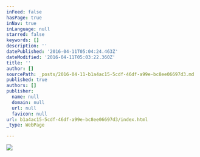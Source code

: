 ```yaml
---
inFeed: false
hasPage: true
inNav: true
inLanguage: null
starred: false
keywords: []
description: ''
datePublished: '2016-04-11T05:04:24.463Z'
dateModified: '2016-04-11T05:03:22.360Z'
title: ''
author: []
sourcePath: _posts/2016-04-11-b1a4ac15-5cdf-46df-a99e-bc8ee06697d3.md
published: true
authors: []
publisher:
  name: null
  domain: null
  url: null
  favicon: null
url: b1a4ac15-5cdf-46df-a99e-bc8ee06697d3/index.html
_type: WebPage

---
```

![](https://the-grid-user-content.s3-us-west-2.amazonaws.com/84c73f9a-c7cf-4499-adf1-2f3aae42a321.jpg)